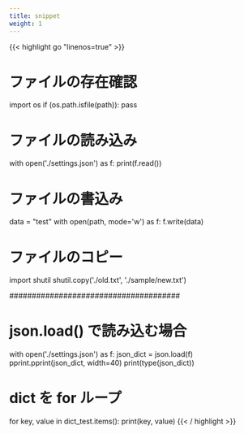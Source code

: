 ```yaml
---
title: snippet
weight: 1
---
```


{{< highlight go "linenos=true" >}}
# ファイルの存在確認
import os
if (os.path.isfile(path)):
    pass

# ファイルの読み込み
with open('./settings.json') as f:
    print(f.read())

# ファイルの書込み
data = "test"
with open(path, mode='w') as f:
    f.write(data)

# ファイルのコピー
import shutil
shutil.copy('./old.txt', './sample/new.txt')

######################################
# json.load() で読み込む場合

with open('./settings.json') as f:
    json_dict = json.load(f)
pprint.pprint(json_dict, width=40)
print(type(json_dict))

# dict を for ループ
for key, value in dict_test.items():
    print(key, value)
{{< / highlight >}}

